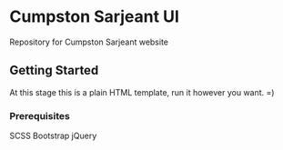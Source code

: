 
#  Cumpston Sarjeant UI

Repository for Cumpston Sarjeant website 

## Getting Started

At this stage this is a plain HTML template, run it however you want. =)

### Prerequisites

SCSS
Bootstrap
jQuery


